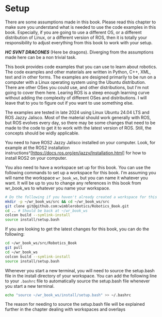# Setup

There are some assumptions made in this book. Please read this chapter to make sure you understand what
is needed to use the code examples in this book. Especially, if you are going to use a different OS,
or a different distribution of Linux, or a different version of ROS, then it is totally your responsibility
to adjust everything from this book to work with your setup.

*__HC SVNT DRACONES__* (Here be dragons). Diverging from the assumptions made here can be a non trivial task.

This book provides code examples that you can use to learn about robotics.
The code examples and other materials are written in Python, C++, XML, text and in other forms.
The examples are designed primarily to be run on a computer with a Linux operating system using the Ubuntu distribution.
There are other OSes you could use, and other distributions, but I'm not going to cover them here.
Learing ROS is a steep enough learning curve without adding the complexity of different OSes and distributions.
I will leave that to you to figure out if you want to use something else.

The examples are tested in late 2024 using Linux Ubuntu 24.04 LTS and ROS Jazzy Jalisco.
Most of the material should work generally with ROS, but ROS evolves every day, so there may be some changes that need
to be made to the code to get it to work with the latest version of ROS.
Still, the concepts should be widly applicable.

You need to have ROS2 Jazzy Jalisco installed on your computer. Look, for example at the
ROS2 installation instructions^[https://docs.ros.org/en/jazzy/Installation.html] for how to install ROS2 on your computer.

You also need to have a workspace set up for this book. You can use the following commands to set up a workspace for this book.
I'm assuming you will name the workspace `wr_book_ws`, but you can name it whatever you want.
It will be up to you to change any references in this book from wr_book_ws to whatever you name your workspace.

```bash
# Do the following if you haven't already created a workspace for this book code.
mkdir -p ~/wr_book_ws/src && cd ~/wr_book_ws/src
git clone git@github.com:wimblerobotics/Robotics_Book.git
cd .. # Should be back at ~/wr_book_ws
colcon build --symlink-install
source install/setup.bash
```

If you are looking to get the latest changes for this book, you can do the following:

```bash
cd ~/wr_book_ws/src/Robotics_Book
git pull
cd ~/wr_book_ws
colcon build --symlink-install
source install/setup.bash
```

Whenever you start a new terminal, you will need to source the setup.bash file in the install directory of your workspace.
You can add the following line to your `.bashrc` file to automatically source the setup.bash file whenever you start a new terminal.

```bash 
echo "source ~/wr_book_ws/install/setup.bash" >> ~/.bashrc
```

The reason for needing to source the setup.bash file will be explained further in the chapter dealing with workspaces and overlays